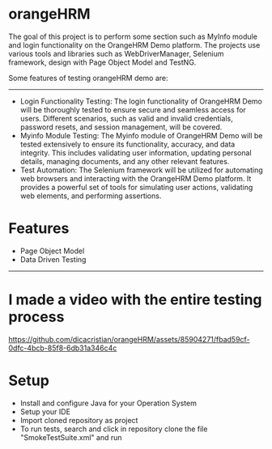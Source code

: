 # orangeHRM

The goal of this project is to perform some section such as MyInfo module and login functionality on the OrangeHRM Demo platform. The projects use various tools and libraries such as WebDriverManager, Selenium framework, design with Page Object Model and TestNG. 

Some features of testing orangeHRM demo are: 
______________________________________________________________________________________________________________________________________________________________________

* 	Login Functionality Testing: The login functionality of OrangeHRM Demo will be thoroughly tested to ensure secure and seamless access for users. Different scenarios, such as valid and invalid credentials, password resets, and session management, will be covered.
*   Myinfo Module Testing: The Myinfo module of OrangeHRM Demo will be tested extensively to ensure its functionality, accuracy, and data integrity. This includes validating user information, updating personal details, managing documents, and any other relevant features.
*   Test Automation: The Selenium framework will be utilized for automating web browsers and interacting with the OrangeHRM Demo platform. It provides a powerful set of tools for simulating user actions, validating web elements, and performing assertions.

# Features 
 *  Page Object Model
 *  Data Driven Testing

______________________________________________________________________________________________________________________________________________________________________
# I made a video with the entire testing process


https://github.com/dicacristian/orangeHRM/assets/85904271/fbad59cf-0dfc-4bcb-85f8-6db31a346c4c

# Setup

* Install and configure Java for your Operation System
* Setup your IDE
* Import cloned repository as project
* To run tests, search and click in repository clone the file "SmokeTestSuite.xml" and run



